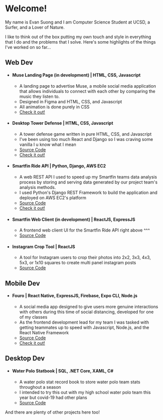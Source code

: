 # Welcome!

My name is Evan Suong and I am Computer Science Student at UCSD, a Surfer, and a Lover of Nature.

I like to think out of the box putting my own touch and style in everything that I do and the problems that I solve. Here's some highlights of the things I've worked on so far...

## Web Dev
- #### Muse Landing Page (in development) | HTML, CSS, Javascript
    * A landing page to advertise Muse, a mobile social media application that allows individuals to connect with each other by comparing the music they listen to.
    * Designed in Figma and HTML, CSS, and Javascript
    * All animation is done purely in CSS
    * [Check it out!](https://elegant-brown-1c99b1.netlify.app/landing-updated-src/?fbclid=IwAR0OeeKS9-hvjZ5-LdaiSMW-FqWc39z42HfQ83mj4fW86mwU0X6oenCmx7g)

- #### Desktop Tower Defense | HTML, CSS, Javascript
    * A tower defense game written in pure HTML, CSS, and Javascript 
    * I've been using too much React and Django so I was craving some vanilla I u know what I mean
    * [Source Code](https://github.com/evansuong/Paper-Tower-Defense)
    * [Check it out!](https://loving-snyder-8e2204.netlify.app/)

- #### Smartfin Ride API | Python, Django, AWS EC2
    * A web REST API I used to speed up my Smartfin teams data analysis process by storing and serving data generated by our project team's analysis methods.
    * I used Python's Django REST Framework to build the application and deployed on AWS EC2's platform
    * [Source Code](https://github.com/evansuong/smartfin_ride_api)
    * [Check it out!](http://ec2-54-203-7-235.us-west-2.compute.amazonaws.com/ride/)

- #### Smartfin Web Client (in development) | ReactJS, ExpressJS
    * A frontend web client UI for the Smartfin Ride API right above ^^^
    * [Source Code](https://github.com/evansuong/smartfin-web-client)

- #### Instagram Crop Tool | ReactJS
    * A tool for Instagram users to crop their photos into 2x2, 3x3, 4x3, 5x3, or 1x10 squares to create multi panel instagram posts
    * [Source Code](https://github.com/evansuong/instagram-crop-tool)

## Mobile Dev 
- #### Fouro | React Native, ExpressJS, Firebase, Expo CLI, Node.js
    * A social media app designed to give users more genuine interactions with others during this time of social distancing, developed for one of my classes 
    * As the frontend development lead for my team I was tasked with getting teammates up to speed with Javascript, Node.js, and the React Native Framework
    * [Source Code](https://github.com/evansuong/fouro-application)
    * [Check it out!](https://expo.io/appetize-simulator?url=https://expo.io/@teamcafe/fouro)

## Desktop Dev
- #### Water Polo Statbook | SQL, .NET Core, XAML, C#
    * A water polo stat record book to store water polo team stats throughout a season
    * I intended to try this out with my high school water polo team this year but covid-19 had other plans
    * [Source Code](https://github.com/evansuong/wpf-water-polo-statbook)

And there are plenty of other projects here too!
